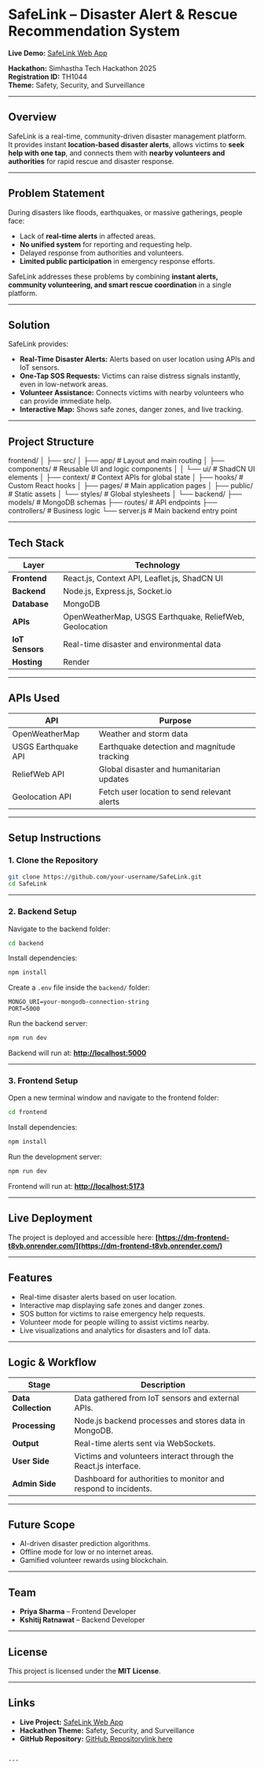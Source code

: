 # SafeLink – Disaster Alert & Rescue Recommendation System

**Live Demo:** [SafeLink Web App](https://dm-frontend-t8vb.onrender.com/)

**Hackathon:** Simhastha Tech Hackathon 2025  
**Registration ID:** TH1044  
**Theme:** Safety, Security, and Surveillance  

---

## Overview
SafeLink is a real-time, community-driven disaster management platform.  
It provides instant **location-based disaster alerts**, allows victims to **seek help with one tap**, and connects them with **nearby volunteers and authorities** for rapid rescue and disaster response.

---

## Problem Statement
During disasters like floods, earthquakes, or massive gatherings, people face:
- Lack of **real-time alerts** in affected areas.
- **No unified system** for reporting and requesting help.
- Delayed response from authorities and volunteers.
- **Limited public participation** in emergency response efforts.

SafeLink addresses these problems by combining **instant alerts, community volunteering, and smart rescue coordination** in a single platform.

---

## Solution
SafeLink provides:
- **Real-Time Disaster Alerts:** Alerts based on user location using APIs and IoT sensors.
- **One-Tap SOS Requests:** Victims can raise distress signals instantly, even in low-network areas.
- **Volunteer Assistance:** Connects victims with nearby volunteers who can provide immediate help.
- **Interactive Map:** Shows safe zones, danger zones, and live tracking.

---

## Project Structure

frontend/
│
├── src/
│   ├── app/            # Layout and main routing
│   ├── components/     # Reusable UI and logic components
│   │   └── ui/         # ShadCN UI elements
│   ├── context/        # Context APIs for global state
│   ├── hooks/          # Custom React hooks
│   ├── pages/          # Main application pages
│   ├── public/         # Static assets
│   └── styles/         # Global stylesheets
│
└── backend/
├── models/         # MongoDB schemas
├── routes/         # API endpoints
├── controllers/    # Business logic
└── server.js       # Main backend entry point


---

## Tech Stack
| Layer          | Technology |
|----------------|------------|
| **Frontend**   | React.js, Context API, Leaflet.js, ShadCN UI |
| **Backend**    | Node.js, Express.js, Socket.io |
| **Database**   | MongoDB |
| **APIs**       | OpenWeatherMap, USGS Earthquake, ReliefWeb, Geolocation |
| **IoT Sensors**| Real-time disaster and environmental data |
| **Hosting**    | Render |

---

## APIs Used
| API                | Purpose |
|--------------------|---------|
| OpenWeatherMap     | Weather and storm data |
| USGS Earthquake API| Earthquake detection and magnitude tracking |
| ReliefWeb API      | Global disaster and humanitarian updates |
| Geolocation API    | Fetch user location to send relevant alerts |

---

## Setup Instructions

### 1. Clone the Repository
```bash
git clone https://github.com/your-username/SafeLink.git
cd SafeLink
````

---

### 2. Backend Setup

Navigate to the backend folder:

```bash
cd backend
```

Install dependencies:

```bash
npm install
```

Create a `.env` file inside the `backend/` folder:

```env
MONGO_URI=your-mongodb-connection-string
PORT=5000
```

Run the backend server:

```bash
npm run dev
```

Backend will run at: **[http://localhost:5000](http://localhost:5000)**

---

### 3. Frontend Setup

Open a new terminal window and navigate to the frontend folder:

```bash
cd frontend
```

Install dependencies:

```bash
npm install
```

Run the development server:

```bash
npm run dev
```

Frontend will run at: **[http://localhost:5173](http://localhost:5173)**

---

## Live Deployment

The project is deployed and accessible here:
**[https://dm-frontend-t8vb.onrender.com/](https://dm-frontend-t8vb.onrender.com/)**

---

## Features

* Real-time disaster alerts based on user location.
* Interactive map displaying safe zones and danger zones.
* SOS button for victims to raise emergency help requests.
* Volunteer mode for people willing to assist victims nearby.
* Live visualizations and analytics for disasters and IoT data.

---

## Logic & Workflow

| Stage               | Description                                                     |
| ------------------- | --------------------------------------------------------------- |
| **Data Collection** | Data gathered from IoT sensors and external APIs.               |
| **Processing**      | Node.js backend processes and stores data in MongoDB.           |
| **Output**          | Real-time alerts sent via WebSockets.                           |
| **User Side**       | Victims and volunteers interact through the React.js interface. |
| **Admin Side**      | Dashboard for authorities to monitor and respond to incidents.  |

---

## Future Scope

* AI-driven disaster prediction algorithms.
* Offline mode for low or no internet areas.
* Gamified volunteer rewards using blockchain.

---

## Team

* **Priya Sharma** – Frontend Developer
* **Kshitij Ratnawat** – Backend Developer

---

## License

This project is licensed under the **MIT License**.

---

## Links

* **Live Project:** [SafeLink Web App](https://dm-frontend-t8vb.onrender.com/)
* **Hackathon Theme:** Safety, Security, and Surveillance
* **GitHub Repository:** [GitHub Repositorylink here](https://github.com/kshitijrat/DM.git)

```

---
